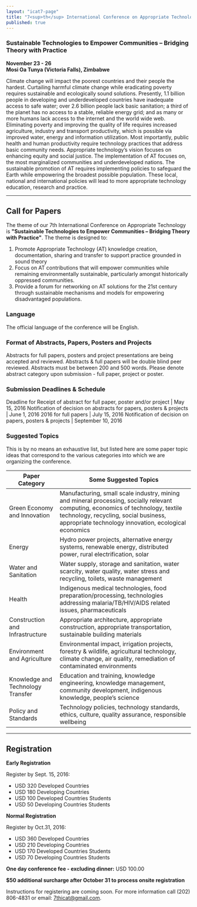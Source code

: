 ```yaml
---
layout: "icat7-page"
title: "7<sup>th</sup> International Conference on Appropriate Technology"
published: true
---
```




### Sustainable Technologies to Empower Communities – Bridging Theory with Practice

**November 23 - 26**<br>
**Mosi Oa Tunya (Victoria Falls), Zimbabwe**

Climate change will impact the poorest countries and their people the hardest. Curtailing harmful climate change while eradicating poverty requires sustainable and ecologically sound solutions. Presently, 1.1 billion people in developing and underdeveloped countries have inadequate access to safe water; over 2.6 billion people lack basic sanitation; a third of the planet has no access to a stable, reliable energy grid; and as many or more humans lack access to the internet and the world wide web. Eliminating poverty and improving the quality of life requires increased agriculture, industry and transport productivity, which is possible via improved water, energy and information utilization. Most importantly, public health and human productivity require technology practices that address basic community needs. Appropriate technology’s vision focuses on enhancing equity and social justice. The implementation of AT focuses on, the most marginalized communities and underdeveloped nations. The sustainable promotion of AT requires implementing policies to safeguard the Earth while empowering the broadest possible population. These local, national and international policies will lead to more appropriate technology education, research and practice.

-----------------------------------------------------------

## Call for Papers

The theme of our 7th International Conference on Appropriate Technology is **"Sustainable Technologies to Empower Communities – Bridging Theory with Practice"**. The theme is designed to:

  1. Promote Appropriate Technology (AT) knowledge creation, documentation, sharing and transfer to support practice grounded in sound theory
  2. Focus on AT contributions that will empower communities while remaining environmentally sustainable, particularly amongst historically oppressed communities.
  3. Provide a forum for networking on AT solutions for the 21st century through sustainable mechanisms and models for empowering disadvantaged populations.

### Language

The official language of the conference will be English.

### Format of Abstracts, Papers, Posters and Projects

Abstracts for full papers, posters and project presentations are being accepted and reviewed.
Abstracts & full papers will be double blind peer reviewed. Abstracts must be between 200 and
500 words. Please denote abstract category upon submission - full paper, project or poster.

### Submission Deadlines &amp; Schedule

Deadline for Receipt of abstract for full paper, poster and/or project | May 15, 2016
Notification of decision on abstracts for papers, posters & projects   | June 1, 2016
2016 for full papers                                                   | July 15, 2016
Notification of decision on papers, posters & projects                 | September 10, 2016

### Suggested Topics

This is by no means an exhaustive list, but listed here are some paper topic ideas that correspond to the various categories into which we are organizing the conference.

Paper Category                         | Some Suggested Topics
---------------------------------------|--------------------------------------
Green Economy and Innovation           | Manufacturing, small scale industry, mining and mineral processing, socially relevant computing, economics of technology, textile technology, recycling, social business, appropriate technology innovation, ecological economics
Energy                                 | Hydro power projects, alternative energy systems, renewable energy, distributed power, rural electrification, solar
Water and Sanitation                   | Water supply, storage and sanitation, water scarcity, water quality, water stress and recycling, toilets, waste management
Health                                 | Indigenous medical technologies, food preparation/processing, technologies addressing malaria/TB/HIV/AIDS related issues, pharmaceuticals
Construction and Infrastructure        | Appropriate architecture, appropriate construction, appropriate transportation, sustainable building materials
Environment and Agriculture            | Environmental impact, irrigation projects, forestry & wildlife, agricultural technology, climate change, air quality, remediation of contaminated environments
Knowledge and Technology Transfer      | Education and training, knowledge engineering, knowledge management, community development, indigenous knowledge, people’s science
Policy and Standards                   | Technology policies, technology standards, ethics, culture, quality assurance, responsible wellbeing

-----------------------------------------------------------

## Registration

**Early Registration**

Register by Sept. 15, 2016:

* USD 320 Developed Countries
* USD 180 Developing Countries
* USD 100 Developed Countries Students
* USD 50 Developing Countries Students

**Normal Registration**

Register by Oct.31, 2016:

* USD 360 Developed Countries
* USD 210 Developing Countries
* USD 170 Developed Countries Students
* USD 70 Developing Countries Students

**One day conference fee - excluding dinner:** USD 100.00

**$50 additional surcharge after October 31 to process onsite registration**

Instructions for registering are coming soon. For more information call (202) 806-4831 or email: [7thicat@gmail.com](mailto:7thicat@gmail.com).

